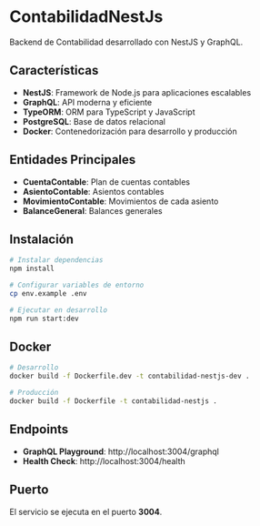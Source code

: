 # ContabilidadNestJs

Backend de Contabilidad desarrollado con NestJS y GraphQL.

## Características

- **NestJS**: Framework de Node.js para aplicaciones escalables
- **GraphQL**: API moderna y eficiente
- **TypeORM**: ORM para TypeScript y JavaScript
- **PostgreSQL**: Base de datos relacional
- **Docker**: Contenedorización para desarrollo y producción

## Entidades Principales

- **CuentaContable**: Plan de cuentas contables
- **AsientoContable**: Asientos contables
- **MovimientoContable**: Movimientos de cada asiento
- **BalanceGeneral**: Balances generales

## Instalación

```bash
# Instalar dependencias
npm install

# Configurar variables de entorno
cp env.example .env

# Ejecutar en desarrollo
npm run start:dev
```

## Docker

```bash
# Desarrollo
docker build -f Dockerfile.dev -t contabilidad-nestjs-dev .

# Producción
docker build -f Dockerfile -t contabilidad-nestjs .
```

## Endpoints

- **GraphQL Playground**: http://localhost:3004/graphql
- **Health Check**: http://localhost:3004/health

## Puerto

El servicio se ejecuta en el puerto **3004**.
